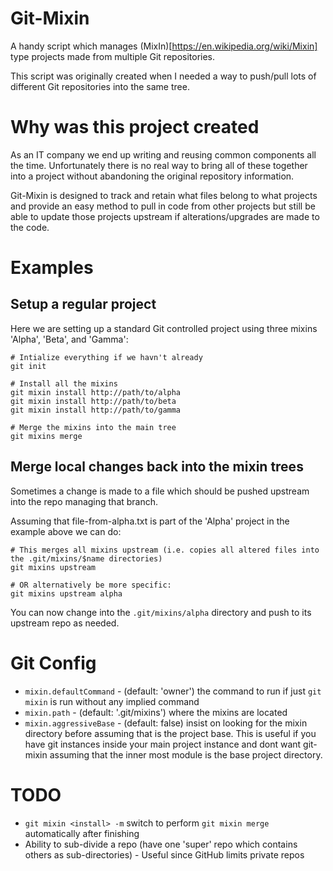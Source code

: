 Git-Mixin
=========
A handy script which manages (MixIn)[https://en.wikipedia.org/wiki/Mixin] type projects made from multiple Git repositories.

This script was originally created when I needed a way to push/pull lots of different Git repositories into the same tree.


Why was this project created
============================
As an IT company we end up writing and reusing common components all the time. Unfortunately there is no real way to bring all of these together into a project without abandoning the original repository information.

Git-Mixin is designed to track and retain what files belong to what projects and provide an easy method to pull in code from other projects but still be able to update those projects upstream if alterations/upgrades are made to the code.


Examples
========

Setup a regular project
-----------------------
Here we are setting up a standard Git controlled project using three mixins 'Alpha', 'Beta', and 'Gamma':

	# Intialize everything if we havn't already
	git init

	# Install all the mixins
	git mixin install http://path/to/alpha
	git mixin install http://path/to/beta
	git mixin install http://path/to/gamma

	# Merge the mixins into the main tree
	git mixins merge


Merge local changes back into the mixin trees
---------------------------------------------
Sometimes a change is made to a file which should be pushed upstream into the repo managing that branch.

Assuming that file-from-alpha.txt is part of the 'Alpha' project in the example above we can do:

	# This merges all mixins upstream (i.e. copies all altered files into the .git/mixins/$name directories)
	git mixins upstream

	# OR alternatively be more specific:
	git mixins upstream alpha

You can now change into the `.git/mixins/alpha` directory and push to its upstream repo as needed.


Git Config
==========
* `mixin.defaultCommand` - (default: 'owner') the command to run if just `git mixin` is run without any implied command
* `mixin.path` - (default: '.git/mixins') where the mixins are located
* `mixin.aggressiveBase` - (default: false) insist on looking for the mixin directory before assuming that is the project base. This is useful if you have git instances inside your main project instance and dont want git-mixin assuming that the inner most module is the base project directory.


TODO
====
* `git mixin <install> -m` switch to perform `git mixin merge` automatically after finishing
* Ability to sub-divide a repo (have one 'super' repo which contains others as sub-directories) - Useful since GitHub limits private repos
